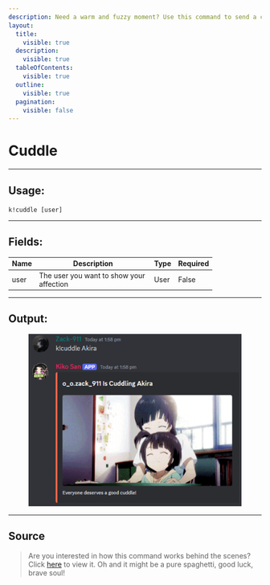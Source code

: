 ```yaml
---
description: Need a warm and fuzzy moment? Use this command to send a cozy cuddle GIF and spread the love!
layout:
  title:
    visible: true
  description:
    visible: true
  tableOfContents:
    visible: true
  outline:
    visible: true
  pagination:
    visible: false
---
```


# Cuddle

***

## Usage:

```
k!cuddle [user]
```

***

## Fields:

<table><thead><tr><th>Name</th><th width="215">Description</th><th>Type</th><th>Required</th></tr></thead><tbody><tr><td>user</td><td>The user you want to show your affection</td><td>User</td><td>False</td></tr></tbody></table>

***

## Output:

<div align="left"><figure><img src="../../.gitbook/assets/Cuddle.png" alt=""><figcaption></figcaption></figure></div>

***

## Source

> Are you interested in how this command works behind the scenes? Click [here](https://github.com/Kiko-Labs/Kiko-San/blob/stable/src/Prefix%20Commands/Roleplay/cuddle.js) to view it. Oh and it might be a pure spaghetti, good luck, brave soul!
